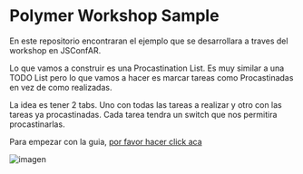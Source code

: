 # Polymer Workshop Sample

En este repositorio encontraran el ejemplo que se desarrollara a traves del workshop en JSConfAR.

Lo que vamos a construir es una Procastination List. Es muy similar a una TODO List pero lo que vamos a hacer es marcar tareas como Procastinadas en vez de como realizadas.

La idea es tener 2 tabs. Uno con todas las tareas a realizar y otro con las tareas ya procastinadas. Cada tarea tendra un switch que nos permitira procastinarlas.

Para empezar con la guia, [por favor hacer click aca](guide/1-start.md)

![imagen](https://cloudup.com/cj2OstSLTIc+)


